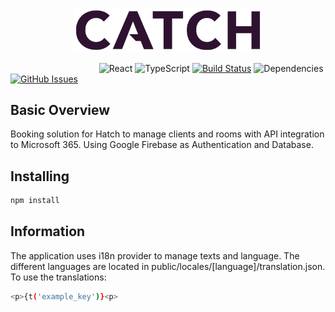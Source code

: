 <p align="center"><img width=60% src="https://github.com/catchgit/hatch_booking/blob/main/media/catch.png"></p>

&nbsp;&nbsp;&nbsp;&nbsp;&nbsp;&nbsp;&nbsp;&nbsp;&nbsp;&nbsp;&nbsp;&nbsp;&nbsp;&nbsp;&nbsp;&nbsp;&nbsp;&nbsp;&nbsp;&nbsp;&nbsp;&nbsp;&nbsp;&nbsp;&nbsp;&nbsp;&nbsp;&nbsp;&nbsp;&nbsp;&nbsp;&nbsp;&nbsp;&nbsp;&nbsp;
![React](https://img.shields.io/badge/react-v18-blue.svg)
![TypeScript](https://img.shields.io/badge/typescript-v4.9+-blue.svg)
[![Build Status](https://api.travis-ci.com/catchgit/hatch_booking.svg?branch=main)](https://travis-ci.org/catchgit/hatch_booking)
![Dependencies](https://img.shields.io/badge/dependencies-up%20to%20date-brightgreen.svg)
[![GitHub Issues](https://img.shields.io/github/issues/catchgit/hatch_booking.svg)](https://github.com/catchgit/hatch_booking/issues)

## Basic Overview

Booking solution for Hatch to manage clients and rooms with API integration to Microsoft 365. Using Google Firebase as Authentication and Database.


## Installing

```bash
npm install
```

## Information

The application uses i18n provider to manage texts and language. The different languages are located in public/locales/[language]/translation.json. To use the translations:
```bash
<p>{t('example_key')}<p>
```